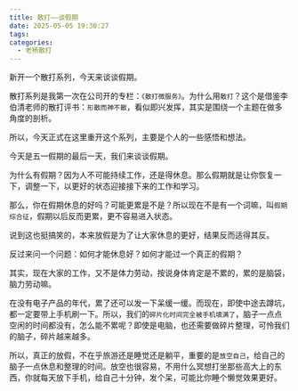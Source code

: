 ```yaml
---
title: 散打——谈假期
date: 2025-05-05 19:30:27
tags:
categories:
  - 老杨散打
---
```


新开一个散打系列，今天来谈谈假期。

<!--more-->

散打系列是我第一次在公司开的专栏：`《散打微服务》`。为什么用`散打`？这个是借鉴李伯清老师的散打评书：`形散而神不散`，看似即兴发挥，其实是围绕一个主题在做多角度的剖析。

所以，今天正式在这里重开这个系列，主要是个人的一些感悟和想法。

今天是五一假期的最后一天，我们来谈谈假期。

为什么有假期？因为人不可能持续工作，还是得休息。那么假期就是让你恢复一下，调整一下，以更好的状态迎接接下来的工作和学习。

那么，你在假期休息的好吗？可能更累是不是？所以现在不是有一个词嘛，叫`假期综合征`，假期以后反而更累，更不容易进入状态。

说到这也挺搞笑的，本来放假是为了让大家休息的更好，结果反而适得其反。

反过来问一个问题：如何才能休息好？如何才能过一个真正的假期？

其实，现在大家的工作，又不是体力劳动，按说身体肯定是不累的，累的是脑袋，脑力劳动嘛。

在没有电子产品的年代，累了还可以发一下呆缓一缓。而现在，即使中途去蹲坑，都一定要带上手机刷一下。所以，我们的`碎片化时间完全被手机填满了`，脑子一点点空闲的时间都没有，怎么能不累呢？即使是电脑，也还需要做碎片整理，可怜我们的脑子，碎片越来越多。

所以，真正的放假，不在乎旅游还是睡觉还是躺平，重要的是`放空自己`，给自己的脑子一点休息和整理的时间。放空也很容易，不用什么冥想打坐那些高大上的东西，你就每天放下手机，给自己十分钟，发个呆，可能比你睡个懒觉效果更好。
